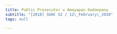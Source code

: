 ```yaml
---
title: Public Prosecutor v Amayapan Kodanpany
subtitle: "[2010] SGHC 52 / 12\_February\_2010"
tags: null

---
```


